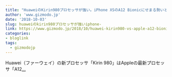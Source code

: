 ```yaml
---
title: "HuaweiのKirin980プロセッサが強い。iPhone XSのA12 Bionicにせまる勢いとの報告"
author: 'www.gizmodo.jp'
date: '2018-10-03'
slug: huaweiのkirin980プロセッサが強いiphone-
link: https://www.gizmodo.jp/2018/10/huawei-kirin980-vs-apple-a12-bionic.html
categories:
- bloglink
tags:
  - gizmodojp
---
```


Huawei（ファーウェイ）の新プロセッサ「Kirin 980」はAppleの最新プロセッサ「A12[... <i class="fas fa-external-link-alt"></i>](https://www.gizmodo.jp/2018/10/huawei-kirin980-vs-apple-a12-bionic.html)

